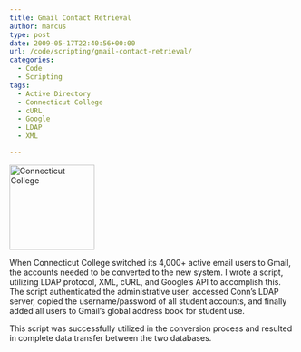```yaml
---
title: Gmail Contact Retrieval
author: marcus
type: post
date: 2009-05-17T22:40:56+00:00
url: /code/scripting/gmail-contact-retrieval/
categories:
  - Code
  - Scripting
tags:
  - Active Directory
  - Connecticut College
  - cURL
  - Google
  - LDAP
  - XML

---
```

<a href="http://www.conncoll.edu/" target="_blank"><img class="alignleft wp-image-253 size-thumbnail" src="http://alexmarc.us/wp-content/uploads/2013/03/Connecticut-College-seal-150x150.jpg" alt="Connecticut College" width="150" height="150" /></a>

When Connecticut College switched its 4,000+ active email users to Gmail, the accounts needed to be converted to the new system. I wrote a script, utilizing LDAP protocol, XML, cURL, and Google’s API to accomplish this. The script authenticated the administrative user, accessed Conn’s LDAP server, copied the username/password of all student accounts, and finally added all users to Gmail’s global address book for student use.

This script was successfully utilized in the conversion process and resulted in complete data transfer between the two databases.